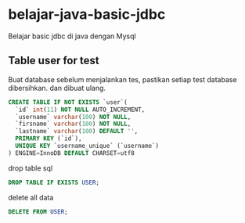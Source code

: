 # belajar-java-basic-jdbc
Belajar basic jdbc di java dengan Mysql

## Table user for test
Buat database sebelum menjalankan tes, pastikan setiap test database dibersihkan.
dan dibuat ulang.
```sql
CREATE TABLE IF NOT EXISTS `user`(
  `id` int(11) NOT NULL AUTO_INCREMENT,
  `username` varchar(100) NOT NULL,
  `firsname` varchar(100) NOT NULL,
  `lastname` varchar(100) DEFAULT '',
  PRIMARY KEY (`id`),
  UNIQUE KEY `username_unique` (`username`)
) ENGINE=InnoDB DEFAULT CHARSET=utf8

```

drop table sql
```sql
DROP TABLE IF EXISTS USER;
```
delete all data
```sql
DELETE FROM USER;
```

